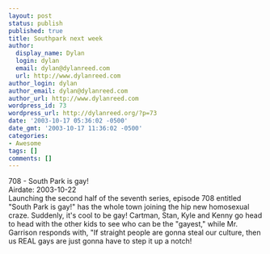 ```yaml
---
layout: post
status: publish
published: true
title: Southpark next week
author:
  display_name: Dylan
  login: dylan
  email: dylan@dylanreed.com
  url: http://www.dylanreed.com
author_login: dylan
author_email: dylan@dylanreed.com
author_url: http://www.dylanreed.com
wordpress_id: 73
wordpress_url: http://dylanreed.org/?p=73
date: '2003-10-17 05:36:02 -0500'
date_gmt: '2003-10-17 11:36:02 -0500'
categories:
- Awesome
tags: []
comments: []
---
```

<p>708 - South Park is gay!<br />
Airdate: 2003-10-22<br />
Launching the second half of the seventh series, episode 708 entitled "South Park is gay!" has the whole town joining the hip new homosexual craze. Suddenly, it's cool to be gay! Cartman, Stan, Kyle and Kenny go head to head with the other kids to see who can be the "gayest," while Mr. Garrison responds with, "If straight people are gonna steal our culture, then us REAL gays are just gonna have to step it up a notch!</p>

